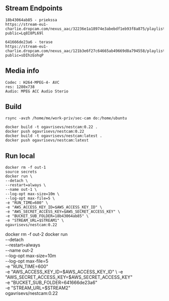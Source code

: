 
Stream Endpoints
-----------------

    18b43064ab85 - priekssa
    https://stream-eu1-charlie.dropcam.com/nexus_aac/32236e1a18974e3abebdf1eb93f8a875/playlist.m3u8?public=Lq8I8PL69l

    641666de23a6 - terase
    https://stream-eu1-charlie.dropcam.com/nexus_aac/121b3e6f27c64665ab49669d8a794558/playlist.m3u8?public=sDIhzEohqP

Media info
-----------

    Codec : H264-MPEG-4- AVC
    res: 1280x738
    Audio: MPEG ACC Audio Sterio

Build
-------

    rsync -avzh /home/me/work-priv/sec-cam do:/home/ubuntu

    docker build -t ogavrisevs/nestcam:0.22 .
    docker push ogavrisevs/nestcam:0.22
    docker build -t ogavrisevs/nestcam:latest .
    docker push ogavrisevs/nestcam:latest

Run local
----------

    docker rm -f out-1
    source secrets
    docker run \
    --detach \
    --restart=always \
    --name out-1 \
    --log-opt max-size=10m \
    --log-opt max-file=5 \
    -e "RUN_TIME=600" \
    -e "AWS_ACCESS_KEY_ID=$AWS_ACCESS_KEY_ID" \
    -e "AWS_SECRET_ACCESS_KEY=$AWS_SECRET_ACCESS_KEY" \
    -e "BUCKET_SUB_FOLDER=18b43064ab85" \
    -e "STREAM_URL=$STREAM1" \
    ogavrisevs/nestcam:0.22

   docker rm -f out-2
   docker run \
    --detach \
    --restart=always \
    --name out-2 \
    --log-opt max-size=10m \
    --log-opt max-file=5 \
    -e "RUN_TIME=600" \
    -e "AWS_ACCESS_KEY_ID=$AWS_ACCESS_KEY_ID" \
    -e "AWS_SECRET_ACCESS_KEY=$AWS_SECRET_ACCESS_KEY" \
    -e "BUCKET_SUB_FOLDER=641666de23a6" \
    -e "STREAM_URL=$STREAM2" \
    ogavrisevs/nestcam:0.22
